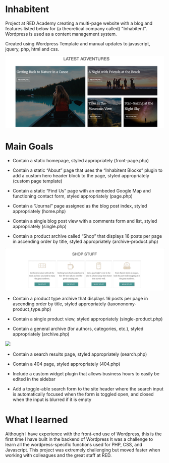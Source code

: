 # Inhabitent

Project at RED Academy creating a multi-page website with a blog and features listed below for (a theoretical company called) "Inhabitent". Wordpress is used as a content management system.

Created using Wordpress Template and manual updates to javascript, jquery, php, html and css.

<img src="themes/redstarter/images/git-adventures-grid.jpg" >

# Main Goals

- Contain a static homepage, styled appropriately (front-page.php)

- Contain a static “About” page that uses the “Inhabitent Blocks” plugin to add a custom hero header block to the page, styled appropriately (custom page template)

- Contain a static “Find Us” page with an embeded Google Map and functioning contact form, styled appropriately (page.php)

- Contain a “Journal” page assigned as the blog post index, styled appropriately (home.php)

- Contain a single blog post view with a comments form and list, styled appropriately (single.php)

- Contain a product archive called “Shop” that displays 16 posts per page in ascending order by title, styled appropriately (archive-product.php)

<img src="themes/redstarter/images/git-shop-stuff-hovering.gif" >

- Contain a product type archive that displays 16 posts per page in ascending order by title, styled appropriately (taxononomy-product_type.php)

- Contain a single product view, styled appropriately (single-product.php)

- Contain a general archive (for authors, categories, etc.), styled appropriately (archive.php)

<img src="themes/redstarter/images/git-journal-hovering.gif" >

- Contain a search results page, styled appropriately (search.php)

- Contain a 404 page, styled appropriately (404.php)

- Include a custom widget plugin that allows business hours to easily be edited in the sidebar

- Add a toggle-able search form to the site header where the search input is automatically focused when the form is toggled open, and closed when the input is blurred if it is empty

# What I learned

Although I have experience with the front-end use of Wordpress, this is the first time I have built in the backend of Wordpress It was a challenge to learn all the wordpress-specific functions used for PHP, CSS, and Javascript. This project was extremely challenging but moved faster when working with colleagues and the great staff at RED.
